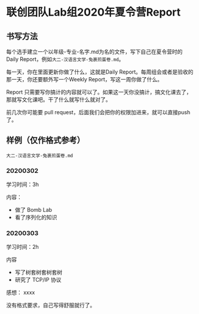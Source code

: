 # 联创团队Lab组2020年夏令营Report

## 书写方法

每个选手建立一个以年级-专业-名字.md为名的文件，写下自己在夏令营时的 Daily Report，例如`大二-汉语言文学-兔裹煎蛋卷.md`。

每一天，你在里面更新你做了什么，这就是Daily Report。每周组会或者是验收的那一天，你还要额外写一个Weekly Report，写这一周你做了什么。

Report 只需要写你搞计的内容就可以了。如果这一天你没搞计，搞文化课去了，那就写文化课吧。干了什么就写什么就对了。

前几次你可能要 pull request，后面我们会把你的权限加进来，就可以直接push了。

## 样例（仅作格式参考）

`大二-汉语言文学-兔裹煎蛋卷.md`

### 20200302

学习时间：3h

内容：
- 做了 Bomb Lab
- 看了序列化的知识

### 20200303

学习时间：2h

内容
- 写了树套树套树套树
- 研究了 TCP/IP 协议

感想：
xxxx

没有格式要求，自己写得舒服就行了。
